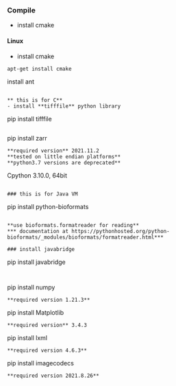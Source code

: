### Compile
- install cmake
#### Linux
- install cmake
```
apt-get install cmake

```
install ant
```

** this is for C**
- install **tifffile** python library
```
pip install tifffile 
```
```
pip install zarr
```
**required version** 2021.11.2
**tested on little endian platforms**
**python3.7 versions are deprecated**

```
Cpython 3.10.0, 64bit
```

### this is for Java VM 
```
pip install python-bioformats
```

**use bioformats.formatreader for reading**
*** documentation at https://pythonhosted.org/python-bioformats/_modules/bioformats/formatreader.html***

### install javabridge
```
pip install javabridge
```


```
pip install numpy
```
**required version 1.21.3**

```
pip install Matplotlib 
```
**required version** 3.4.3

```
pip install lxml
```
**required version 4.6.3**

```
pip install imagecodecs
```
**required version 2021.8.26**

